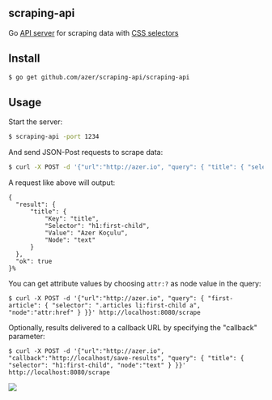 ## scraping-api

Go [API server](http://github.com/azer/atlas) for scraping data with [CSS selectors](https://github.com/PuerkitoBio/goquery)

## Install

```bash
$ go get github.com/azer/scraping-api/scraping-api
```

## Usage

Start the server:

```bash
$ scraping-api -port 1234
```

And send JSON-Post requests to scrape data:

```bash
$ curl -X POST -d '{"url":"http://azer.io", "query": { "title": { "selector": "h1:first-child", "node":"text" } }}' http://localhost:8080/scrape
```

A request like above will output:

```
{
  "result": {
      "title": {
          "Key": "title",
          "Selector": "h1:first-child",
          "Value": "Azer Koçulu",
          "Node": "text"
      }
  },
  "ok": true
}%
```

You can get attribute values by choosing `attr:?` as node value in the query:

```
$ curl -X POST -d '{"url":"http://azer.io", "query": { "first-article": { "selector": ".articles li:first-child a", "node":"attr:href" } }}' http://localhost:8080/scrape
```

Optionally, results delivered to a callback URL by specifying the "callback" parameter:

```
$ curl -X POST -d '{"url":"http://azer.io", "callback":"http://localhost/save-results", "query": { "title": { "selector": "h1:first-child", "node":"text" } }}' http://localhost:8080/scrape
```

![](http://distilleryimage5.ak.instagram.com/51eb9256ba2611e3a63112f56a54141d_6.jpg)
